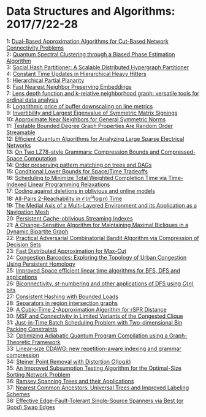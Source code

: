 # Data Structures and Algorithms: 2017/7/22-28  
1: [Dual-Based Approximation Algorithms for Cut-Based Network Connectivity  Problems](https://doi.org/10.48550/arXiv.1508.05567)  
2: [Quantum Spectral Clustering through a Biased Phase Estimation Algorithm](https://doi.org/10.48550/arXiv.1703.05568)  
3: [Social Hash Partitioner: A Scalable Distributed Hypergraph Partitioner](https://doi.org/10.48550/arXiv.1707.06665)  
4: [Constant Time Updates in Hierarchical Heavy Hitters](https://doi.org/10.48550/arXiv.1707.06778)  
5: [Hierarchical Partial Planarity](https://doi.org/10.48550/arXiv.1707.06844)  
6: [Fast Nearest Neighbor Preserving Embeddings](https://doi.org/10.48550/arXiv.1707.06867)  
7: [Lens depth function and k-relative neighborhood graph: versatile tools  for ordinal data analysis](https://doi.org/10.48550/arXiv.1602.07194)  
8: [Logarithmic price of buffer downscaling on line metrics](https://doi.org/10.48550/arXiv.1610.04915)  
9: [Invertibility and Largest Eigenvalue of Symmetric Matrix Signings](https://doi.org/10.48550/arXiv.1611.03624)  
10: [Approximate Near Neighbors for General Symmetric Norms](https://doi.org/10.48550/arXiv.1611.06222)  
11: [Testable Bounded Degree Graph Properties Are Random Order Streamable](https://doi.org/10.48550/arXiv.1707.07334)  
12: [Efficient Quantum Algorithms for Analyzing Large Sparse Electrical  Networks](https://doi.org/10.48550/arXiv.1311.1851)  
13: [On Two LZ78-style Grammars: Compression Bounds and Compressed-Space  Computation](https://doi.org/10.48550/arXiv.1705.09538)  
14: [Order preserving pattern matching on trees and DAGs](https://doi.org/10.48550/arXiv.1706.00148)  
15: [Conditional Lower Bounds for Space/Time Tradeoffs](https://doi.org/10.48550/arXiv.1706.05847)  
16: [Scheduling to Minimize Total Weighted Completion Time via Time-Indexed  Linear Programming Relaxations](https://doi.org/10.48550/arXiv.1707.08039)  
17: [Coding against deletions in oblivious and online models](https://doi.org/10.48550/arXiv.1612.06335)  
18: [All-Pairs 2-Reachability in $\mathcal{O}(n^{\omega}\log n)$ Time](https://doi.org/10.48550/arXiv.1612.08075)  
19: [The Medial Axis of a Multi-Layered Environment and its Application as a  Navigation Mesh](https://doi.org/10.48550/arXiv.1701.05141)  
20: [Persistent Cache-oblivious Streaming Indexes](https://doi.org/10.48550/arXiv.1707.08186)  
21: [A Change-Sensitive Algorithm for Maintaining Maximal Bicliques in a  Dynamic Bipartite Graph](https://doi.org/10.48550/arXiv.1707.08272)  
22: [Practical Adversarial Combinatorial Bandit Algorithm via Compression of  Decision Sets](https://doi.org/10.48550/arXiv.1707.08300)  
23: [Fast Distributed Approximation for Max-Cut](https://doi.org/10.48550/arXiv.1707.08496)  
24: [Congestion Barcodes: Exploring the Topology of Urban Congestion Using  Persistent Homology](https://doi.org/10.48550/arXiv.1707.08557)  
25: [Improved Space efficient linear time algorithms for BFS, DFS and  applications](https://doi.org/10.48550/arXiv.1606.04718)  
26: [Biconnectivity, $st$-numbering and other applications of DFS using  $O(n)$ bits](https://doi.org/10.48550/arXiv.1606.08645)  
27: [Consistent Hashing with Bounded Loads](https://doi.org/10.48550/arXiv.1608.01350)  
28: [Separators in region intersection graphs](https://doi.org/10.48550/arXiv.1608.01612)  
29: [A Cubic-Time 2-Approximation Algorithm for rSPR Distance](https://doi.org/10.48550/arXiv.1609.04029)  
30: [MSF and Connectivity in Limited Variants of the Congested Clique](https://doi.org/10.48550/arXiv.1703.02743)  
31: [Just-in-Time Batch Scheduling Problem with Two-dimensional Bin Packing  Constraints](https://doi.org/10.48550/arXiv.1703.07290)  
32: [Optimizing Adiabatic Quantum Program Compilation using a Graph-Theoretic  Framework](https://doi.org/10.48550/arXiv.1704.01996)  
33: [Linear-size CDAWG: new repetition-aware indexing and grammar compression](https://doi.org/10.48550/arXiv.1705.09779)  
34: [Steiner Point Removal with Distortion $O(\log k)$](https://doi.org/10.48550/arXiv.1706.08115)  
35: [An Improved Subsumption Testing Algorithm for the Optimal-Size Sorting  Network Problem](https://doi.org/10.48550/arXiv.1707.08725)  
36: [Ramsey Spanning Trees and their Applications](https://doi.org/10.48550/arXiv.1707.08769)  
37: [Nearest Common Ancestors: Universal Trees and Improved Labeling Schemes](https://doi.org/10.48550/arXiv.1707.08807)  
38: [Effective Edge-Fault-Tolerant Single-Source Spanners via Best (or Good)  Swap Edges](https://doi.org/10.48550/arXiv.1707.08861)  